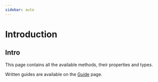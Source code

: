 ```yaml
---
sidebar: auto
---
```


# Introduction

## Intro

This page contains all the available methods, their properties and types.

Written guides are available on the [Guide](/guide) page.
